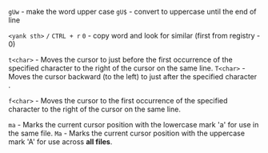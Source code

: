 `gUw` - make the word upper case
`gU$` - convert to uppercase until the end of line

`<yank sth>` `/` `CTRL + r` `0` - copy word and look for similar (first from registry - 0)

`t<char>` - Moves the cursor to just before the first occurrence of the specified character <char> to the right of the cursor on the same line.
`T<char>` - Moves the cursor backward (to the left) to just after the specified character <char>.

`f<char>` - Moves the cursor to the first occurrence of the specified character <char> to the right of the cursor on the same line.

`ma` - Marks the current cursor position with the lowercase mark 'a' for use in the same file.
`Ma` - Marks the current cursor position with the uppercase mark 'A' for use across **all files**.

